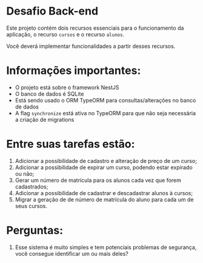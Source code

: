 # Desafio Back-end

Este projeto contém dois recursos essenciais para o funcionamento da aplicação, o recurso `cursos` e o recurso `alunos`.

Você deverá implementar funcionalidades a partir desses recursos.

# Informações importantes:

- O projeto está sobre o framework NestJS
- O banco de dados é SQLite
- Está sendo usado o ORM TypeORM para consultas/alterações no banco de dados
- A flag `synchronize` está ativa no TypeORM para que não seja necessária a criação de migrations

# Entre suas tarefas estão:

1. Adicionar a possibilidade de cadastro e alteração de preço de um curso;
2. Adicionar a possibilidade de expirar um curso, podendo estar expirado ou não;
3. Gerar um número de matrícula para os alunos cada vez que forem cadastrados;
4. Adicionar a possibilidade de cadastrar e descadastrar alunos à cursos;
5. Migrar a geração de de número de matrícula do aluno para cada um de seus cursos.

# Perguntas:

1. Esse sistema é muito simples e tem potenciais problemas de segurança, você consegue identificar um ou mais deles?
